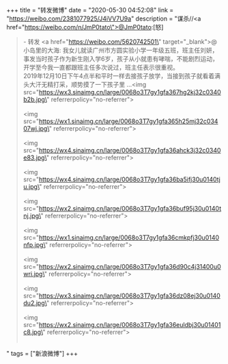 +++
title = "转发微博"
date = "2020-05-30 04:52:08"
link = "https://weibo.com/2381077925/J4iVV7U9a"
description = "谋杀//<a href=\"https://weibo.com/n/JmP0tato\">@JmP0tato</a>:[怒]<br><blockquote> - 转发 <a href=\"https://weibo.com/5620742501\" target=\"_blank\">@小岛里的大海</a>: 我女儿就读广州市方圆实验小学一年级五班，班主任刘妍，事发当时孩子作为新生刚入学6岁，孩子从小就患有哮喘，不能剧烈运动，开学至今我一直都跟班主任多次说过，班主任表示很重视。<br>           2019年12月10日下午4点半和平时一样去接孩子放学，当接到孩子就看着满头大汗无精打采，顺势摸了一下孩子里 ...<img src=\"https://wx3.sinaimg.cn/large/0068o3T7gy1gfa367hg2kj32c0340b2b.jpg\" referrerpolicy=\"no-referrer\"><br><br><img src=\"https://wx1.sinaimg.cn/large/0068o3T7gy1gfa365h25mj32c03407wj.jpg\" referrerpolicy=\"no-referrer\"><br><br><img src=\"https://wx4.sinaimg.cn/large/0068o3T7gy1gfa36ahck3j32c0340e83.jpg\" referrerpolicy=\"no-referrer\"><br><br><img src=\"https://wx4.sinaimg.cn/large/0068o3T7gy1gfa36ba5ifj30u0140tju.jpg\" referrerpolicy=\"no-referrer\"><br><br><img src=\"https://wx2.sinaimg.cn/large/0068o3T7gy1gfa36buf95j30u0140tnj.jpg\" referrerpolicy=\"no-referrer\"><br><br><img src=\"https://wx1.sinaimg.cn/large/0068o3T7gy1gfa36cmkpfj30u0140nfp.jpg\" referrerpolicy=\"no-referrer\"><br><br><img src=\"https://wx2.sinaimg.cn/large/0068o3T7gy1gfa36d90c4j31400u0wri.jpg\" referrerpolicy=\"no-referrer\"><br><br><img src=\"https://wx3.sinaimg.cn/large/0068o3T7gy1gfa36dz08ej30u0140du2.jpg\" referrerpolicy=\"no-referrer\"><br><br><img src=\"https://wx2.sinaimg.cn/large/0068o3T7gy1gfa36euldbj30u01401c8.jpg\" referrerpolicy=\"no-referrer\"><br><br></blockquote>"
tags = ["新浪微博"]
+++
